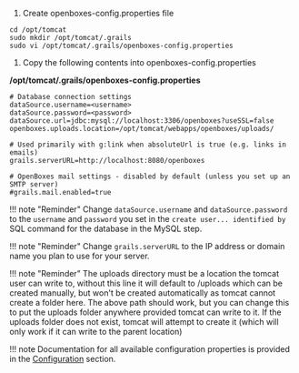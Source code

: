 

1. Create openboxes-config.properties file
```
cd /opt/tomcat
sudo mkdir /opt/tomcat/.grails
sudo vi /opt/tomcat/.grails/openboxes-config.properties
```

1. Copy the following contents into openboxes-config.properties

**/opt/tomcat/.grails/openboxes-config.properties**
```
# Database connection settings
dataSource.username=<username>
dataSource.password=<password>
dataSource.url=jdbc:mysql://localhost:3306/openboxes?useSSL=false
openboxes.uploads.location=/opt/tomcat/webapps/openboxes/uploads/

# Used primarily with g:link when absoluteUrl is true (e.g. links in emails)
grails.serverURL=http://localhost:8080/openboxes

# OpenBoxes mail settings - disabled by default (unless you set up an SMTP server)
#grails.mail.enabled=true
```

!!! note "Reminder" 
    Change `dataSource.username` and `dataSource.password` to the `username` and `password` you set in the `create user... identified by` SQL command for the database in the MySQL step.

!!! note "Reminder" 
    Change `grails.serverURL` to the IP address or domain name you plan to use for your server.
    
!!! note "Reminder"
    The uploads directory must be a location the tomcat user can write to, without this line it will default to /uploads which can be created manually, but won't be created automatically as tomcat cannot create a folder here. The above path should work, but you can change this to put the uploads folder anywhere provided tomcat can write to it. If the uploads folder does not exist, tomcat will attempt to create it (which will only work if it can write to the parent location)


!!! note 
    Documentation for all available configuration properties is provided in the [Configuration](/configuration) section.
